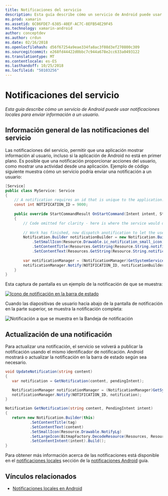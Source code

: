 ```yaml
---
title: Notificaciones del servicio
description: Esta guía describe cómo un servicio de Android puede usar notificaciones locales para enviar información a un usuario.
ms.prod: xamarin
ms.assetid: 6C06FDE7-6385-40EF-AC7C-8EFB54E29F45
ms.technology: xamarin-android
author: conceptdev
ms.author: crdun
ms.date: 02/16/2018
ms.openlocfilehash: d56f67254a9eae334fa8ac3f08d3ef270800c309
ms.sourcegitcommit: e268fd44422d0bbc7c944a678e2cc633a0493122
ms.translationtype: MT
ms.contentlocale: es-ES
ms.lasthandoff: 10/25/2018
ms.locfileid: "50103256"
---
```

# <a name="service-notifications"></a>Notificaciones del servicio

_Esta guía describe cómo un servicio de Android puede usar notificaciones locales para enviar información a un usuario._


## <a name="service-notifications-overview"></a>Información general de las notificaciones del servicio

Las notificaciones del servicio, permitir que una aplicación mostrar información al usuario, incluso si la aplicación de Android no está en primer plano. Es posible que una notificación proporcionar acciones del usuario, como mostrar una actividad desde una aplicación. Ejemplo de código siguiente muestra cómo un servicio podría enviar una notificación a un usuario:

```csharp
[Service]
public class MyService: Service 
{
    // A notification requires an id that is unique to the application.
    const int NOTIFICATION_ID = 9000;
    
    public override StartCommandResult OnStartCommand(Intent intent, StartCommandFlags flags, int startId)
    {
        // Code omitted for clarity - here is where the service would do something.
    
        // Work has finished, now dispatch anotification to let the user know.
        Notification.Builder notificationBuilder = new Notification.Builder(this)
            .SetSmallIcon(Resource.Drawable.ic_notification_small_icon)
            .SetContentTitle(Resources.GetString(Resource.String.notification_content_title))
            .SetContentText(Resources.GetString(Resource.String.notification_content_text));
        
        var notificationManager = (NotificationManager)GetSystemService(NotificationService);
        notificationManager.Notify(NOTIFICATION_ID, notificationBuilder.Build());
    }
}
```

Esta captura de pantalla es un ejemplo de la notificación de que se muestra:

[![Icono de notificación en la barra de estado](service-notifications-images/01-notification-sml.png)](service-notifications-images/01-notification.png#lightbox)

Cuando las diapositivas de usuario hacia abajo de la pantalla de notificación en la parte superior, se muestra la notificación completa:

![Notificación a que se muestra en la Bandeja de notificación](service-notifications-images/02-fullnotification.png)


## <a name="updating-a-notification"></a>Actualización de una notificación

Para actualizar una notificación, el servicio se volverá a publicar la notificación usando el mismo identificador de notificación. Android mostrará o actualizar la notificación en la barra de estado según sea necesario.

```csharp 
void UpdateNotification(string content)
{
   var notification = GetNotification(content, pendingIntent);

   NotificationManager notificationManager = (NotificationManager)GetSystemService(Context.NotificationService);
   notificationManager.Notify(NOTIFICATION_ID, notification);
}

Notification GetNotification(string content, PendingIntent intent)
{
   return new Notification.Builder(this)
           .SetContentTitle(tag)
           .SetContentText(content)
           .SetSmallIcon(Resource.Drawable.NotifyLg)
           .SetLargeIcon(BitmapFactory.DecodeResource(Resources, Resource.Drawable.Icon))
           .SetContentIntent(intent).Build();
}
```

Para obtener más información acerca de las notificaciones está disponible en el [notificaciones locales](~/android/app-fundamentals/notifications/local-notifications.md) sección de la [notificaciones Android](~/android/app-fundamentals/notifications/index.md) guía.


## <a name="related-links"></a>Vínculos relacionados

- [Notificaciones locales en Android](~/android/app-fundamentals/notifications/local-notifications.md)
